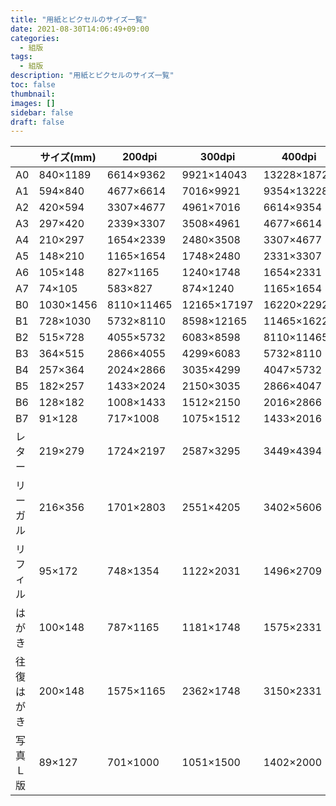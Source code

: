 ```yaml
---
title: "用紙とピクセルのサイズ一覧"
date: 2021-08-30T14:06:49+09:00
categories:
  - 組版
tags: 
  - 組版
description: "用紙とピクセルのサイズ一覧"
toc: false
thumbnail: 
images: []
sidebar: false
draft: false
---
```


|		|サイズ(mm)	|200dpi		|300dpi		|400dpi		|600dpi		|
|---------------|---------------|---------------|---------------|---------------|---------------|
|A0		|840×1189	|6614×9362	|9921×14043	|13228×18724	|19843×28087	|
|A1		|594×840	|4677×6614	|7016×9921	|9354×13228	|14031×19843	|
|A2		|420×594	|3307×4677	|4961×7016	|6614×9354	|9921×14031	|
|A3		|297×420	|2339×3307	|3508×4961	|4677×6614	|7016×9921	|
|A4		|210×297	|1654×2339	|2480×3508	|3307×4677	|4961×7016	|
|A5		|148×210	|1165×1654	|1748×2480	|2331×3307	|3496×4961	|
|A6		|105×148	|827×1165	|1240×1748	|1654×2331	|2480×3496	|
|A7		|74×105	|583×827	|874×1240	|1165×1654	|1748×2480	|
|B0		|1030×1456	|8110×11465	|12165×17197	|16220×22929	|24331×34394	|
|B1		|728×1030	|5732×8110	|8598×12165	|11465×16220	|17197×24331	|
|B2		|515×728	|4055×5732	|6083×8598	|8110×11465	|12165×17197	|
|B3		|364×515	|2866×4055	|4299×6083	|5732×8110	|8598×12165	|
|B4		|257×364	|2024×2866	|3035×4299	|4047×5732	|6071×8598	|
|B5		|182×257	|1433×2024	|2150×3035	|2866×4047	|4299×6071	|
|B6		|128×182	|1008×1433	|1512×2150	|2016×2866	|3024×4299	|
|B7		|91×128	|717×1008	|1075×1512	|1433×2016	|2150×3024	|
|レター		|219×279	|1724×2197	|2587×3295	|3449×4394	|5173×6591	|
|リーガル	|216×356	|1701×2803	|2551×4205	|3402×5606	|5102×8409	|
|リフィル	|95×172	|748×1354	|1122×2031	|1496×2709	|2244×4063	|
|はがき		|100×148	|787×1165	|1181×1748	|1575×2331	|2362×3496	|
|往復はがき	|200×148	|1575×1165	|2362×1748	|3150×2331	|4724×3496	|
|写真Ｌ版	|89×127	|701×1000	|1051×1500	|1402×2000	|2102×3000	|


